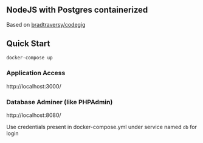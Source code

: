 ## NodeJS with Postgres containerized

Based on [bradtraversy/codegig](https://github.com/bradtraversy/codegig)

## Quick Start

```bash
docker-compose up
```

### Application Access

http://localhost:3000/

### Database Adminer (like PHPAdmin)
http://localhost:8080/

Use credentials present in docker-compose.yml under service named `db` for login